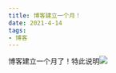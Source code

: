 ```yaml
---
title: 博客建立一个月！
date: 2021-4-14
tags:
- 博客
---
```

博客建立一个月了！特此说明![](https://cdn.jsdelivr.net/gh/2x-ercha/twikoo-magic@master/image/huaji/huaji16.png)